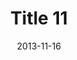 ---
layout: posts
title: "Title 11"
img: "https://image.tmdb.org/t/p/w185/kPRb1mbVHGop0egQ7153y0lhzGL.jpg"
date: 2013-11-16
genre: "Comedy"
categories: Movies
tags: bollywood, shah ruch khan
published: true 
---